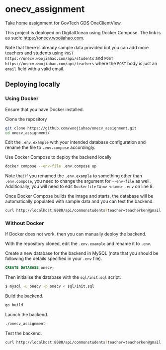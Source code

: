 # onecv_assignment

Take home assignment for GovTech GDS OneClientView.

This project is deployed on DigitalOcean using Docker Compose. The link is as such: https://onecv.woojiahao.com.

Note that there is already sample data provided but you can add more teachers and students
using `POST https://onecv.woojiahao.com/api/students` and `POST https://onecv.woojiahao.com/api/teachers` where
the `POST` body is just an `email` field with a valid email.

## Deploying locally

### Using Docker

Ensure that you have Docker installed.

Clone the repository

```bash
git clone https://github.com/woojiahao/onecv_assignment.git
cd onecv_assignment/
```

Edit the `.env.example` with your intended database configuration and rename the file to `.env.compose` accordingly.

Use Docker Compose to deploy the backend locally

```bash
docker compose --env-file .env.compose up
```

Note that if you renamed the `.env.example` to something other than `.env.compose`, you need to change the argument
for `--env-file` as well. Additionally, you will need to edit `Dockerfile` to `mv <name> .env` on line 9.

Once Docker Compose builds the image and starts, the database will be automatically populated with sample data and you
can test the backend.

```bash
curl http://localhost:8080/api/commonstudents?teacher=teacherken@gmail.com
```

### Without Docker

If Docker does not work, then you can manually deploy the backend.

With the repository cloned, edit the `.env.example` and rename it to `.env`.

Create a new database for the backend in MySQL (note that you should be following the details specified in your `.env` file).

```sql
CREATE DATABASE onecv;
```

Then initialise the database with the `sql/init.sql` script.

```bash
$ mysql -u onecv -p onecv < sql/init.sql
```

Build the backend.

```bash
go build
```

Launch the backend.

```bash
./onecv_assignment
```

Test the backend.

```bash
curl http://localhost:8080/api/commonstudents?teacher=teacherken@gmail.com
```
